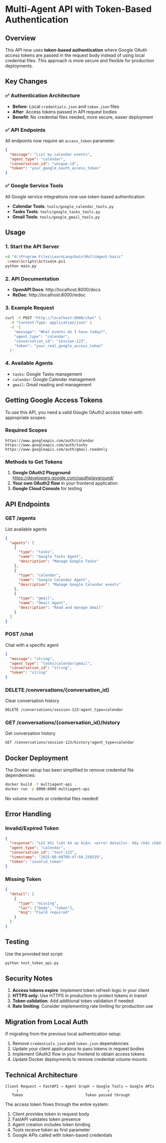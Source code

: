 # Multi-Agent API with Token-Based Authentication

## Overview

This API now uses **token-based authentication** where Google OAuth access tokens are passed in the request body instead of using local credential files. This approach is more secure and flexible for production deployments.

## Key Changes

### ✅ Authentication Architecture
- **Before**: Local `credentials.json` and `token.json` files
- **After**: Access tokens passed in API request bodies
- **Benefit**: No credential files needed, more secure, easier deployment

### ✅ API Endpoints
All endpoints now require an `access_token` parameter:

```json
{
  "message": "List my calendar events",
  "agent_type": "calendar", 
  "conversation_id": "unique-id",
  "token": "your_google_oauth_access_token"
}
```

### ✅ Google Service Tools
All Google service integrations now use token-based authentication:
- **Calendar Tools**: `tools/google_calendar_tools.py`
- **Tasks Tools**: `tools/google_tasks_tools.py`  
- **Gmail Tools**: `tools/google_gmail_tools.py`

## Usage

### 1. Start the API Server
```bash
cd "d:\Program Files\LearnLangchain\MultiAgent-basic"
.\venv\Scripts\Activate.ps1
python main.py
```

### 2. API Documentation
- **OpenAPI Docs**: http://localhost:8000/docs
- **ReDoc**: http://localhost:8000/redoc

### 3. Example Request
```bash
curl -X POST "http://localhost:8000/chat" \
  -H "Content-Type: application/json" \
  -d '{
    "message": "What events do I have today?",
    "agent_type": "calendar",
    "conversation_id": "session-123",
    "token": "your_real_google_access_token"
  }'
```

### 4. Available Agents
- `tasks`: Google Tasks management
- `calendar`: Google Calendar management  
- `gmail`: Gmail reading and management

## Getting Google Access Tokens

To use this API, you need a valid Google OAuth2 access token with appropriate scopes:

### Required Scopes
```
https://www.googleapis.com/auth/calendar
https://www.googleapis.com/auth/tasks
https://www.googleapis.com/auth/gmail.readonly
```

### Methods to Get Tokens
1. **Google OAuth2 Playground**: https://developers.google.com/oauthplayground/
2. **Your own OAuth2 flow** in your frontend application
3. **Google Cloud Console** for testing

## API Endpoints

### GET /agents
List available agents
```json
{
  "agents": [
    {
      "type": "tasks",
      "name": "Google Tasks Agent", 
      "description": "Manage Google Tasks"
    },
    {
      "type": "calendar",
      "name": "Google Calendar Agent",
      "description": "Manage Google Calendar events"
    },
    {
      "type": "gmail", 
      "name": "Gmail Agent",
      "description": "Read and manage Gmail"
    }
  ]
}
```

### POST /chat
Chat with a specific agent
```json
{
  "message": "string",
  "agent_type": "tasks|calendar|gmail",
  "conversation_id": "string", 
  "token": "string"
}
```

### DELETE /conversations/{conversation_id}
Clear conversation history
```bash
DELETE /conversations/session-123?agent_type=calendar
```

### GET /conversations/{conversation_id}/history
Get conversation history
```bash
GET /conversations/session-123/history?agent_type=calendar
```

## Docker Deployment

The Docker setup has been simplified to remove credential file dependencies:

```bash
docker build -t multiagent-api .
docker run -p 8000:8000 multiagent-api
```

No volume mounts or credential files needed!

## Error Handling

### Invalid/Expired Token
```json
{
  "response": "Lỗi khi liệt kê sự kiện: <error details>. Hãy chắc chắn access token còn hiệu lực.",
  "agent_type": "calendar",
  "conversation_id": "test-123", 
  "timestamp": "2025-08-08T09:47:04.258519",
  "token": "invalid_token"
}
```

### Missing Token
```json
{
  "detail": [
    {
      "type": "missing",
      "loc": ["body", "token"],
      "msg": "Field required"
    }
  ]
}
```

## Testing

Use the provided test script:
```bash
python test_token_api.py
```

## Security Notes

1. **Access tokens expire**: Implement token refresh logic in your client
2. **HTTPS only**: Use HTTPS in production to protect tokens in transit
3. **Token validation**: Add additional token validation if needed
4. **Rate limiting**: Consider implementing rate limiting for production use

## Migration from Local Auth

If migrating from the previous local authentication setup:
1. Remove `credentials.json` and `token.json` dependencies
2. Update your client applications to pass tokens in request bodies
3. Implement OAuth2 flow in your frontend to obtain access tokens
4. Update Docker deployments to remove credential volume mounts

## Technical Architecture

```
Client Request → FastAPI → Agent Graph → Google Tools → Google APIs
     ↑                                        ↑
   Token                            Token passed through
```

The access token flows through the entire system:
1. Client provides token in request body
2. FastAPI validates token presence
3. Agent creation includes token binding
4. Tools receive token as first parameter
5. Google APIs called with token-based credentials
